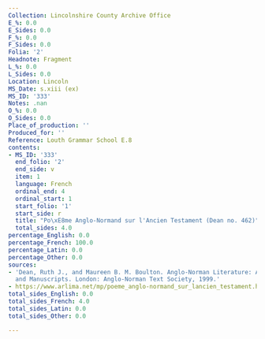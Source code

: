 ```yaml
---
Collection: Lincolnshire County Archive Office
E_%: 0.0
E_Sides: 0.0
F_%: 0.0
F_Sides: 0.0
Folia: '2'
Headnote: Fragment
L_%: 0.0
L_Sides: 0.0
Location: Lincoln
MS_Date: s.xiii (ex)
MS_ID: '333'
Notes: .nan
O_%: 0.0
O_Sides: 0.0
Place_of_production: ''
Produced_for: ''
Reference: Louth Grammar School E.8
contents:
- MS_ID: '333'
  end_folio: '2'
  end_side: v
  item: 1
  language: French
  ordinal_end: 4
  ordinal_start: 1
  start_folio: '1'
  start_side: r
  title: "Po\xE8me Anglo-Normand sur l'Ancien Testament (Dean no. 462)"
  total_sides: 4.0
percentage_English: 0.0
percentage_French: 100.0
percentage_Latin: 0.0
percentage_Other: 0.0
sources:
- 'Dean, Ruth J., and Maureen B. M. Boulton. Anglo-Norman Literature: A Guide to Texts
  and Manuscripts. London: Anglo-Norman Text Society, 1999.'
- https://www.arlima.net/mp/poeme_anglo-normand_sur_lancien_testament.html
total_sides_English: 0.0
total_sides_French: 4.0
total_sides_Latin: 0.0
total_sides_Other: 0.0

---
```

